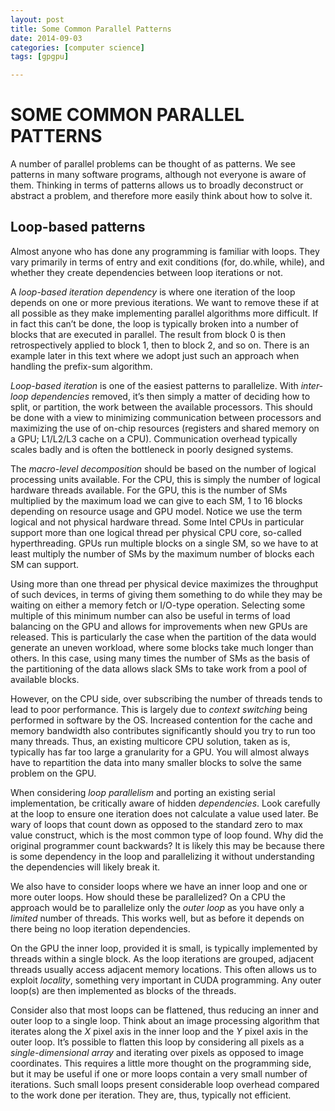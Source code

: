```yaml
---
layout: post
title: Some Common Parallel Patterns
date: 2014-09-03
categories: [computer science]
tags: [gpgpu]

---
```




SOME COMMON PARALLEL PATTERNS
===
A number of parallel problems can be thought of as patterns. We see patterns in many software programs, although not everyone is aware of them. Thinking in terms of patterns allows us to broadly deconstruct or abstract a problem, and therefore more easily think about how to solve it.## Loop-based patterns
Almost anyone who has done any programming is familiar with loops. They vary primarily in terms of entry and exit conditions (for, do.while, while), and whether they create dependencies between loop iterations or not.
A *loop-based iteration dependency* is where one iteration of the loop depends on one or more previous iterations. We want to remove these if at all possible as they make implementing parallel algorithms more difficult. If in fact this can’t be done, the loop is typically broken into a number of blocks that are executed in parallel. The result from block 0 is then retrospectively applied to block 1, then to block 2, and so on. There is an example later in this text where we adopt just such an approach when handling the prefix-sum algorithm.
*Loop-based iteration* is one of the easiest patterns to parallelize. With *inter-loop dependencies* removed, it’s then simply a matter of deciding how to split, or partition, the work between the available processors. This should be done with a view to minimizing communication between processors and maximizing the use of on-chip resources (registers and shared memory on a GPU; L1/L2/L3 cache on a CPU). Communication overhead typically scales badly and is often the bottleneck in poorly designed systems.The *macro-level decomposition* should be based on the number of logical processing units available. For the CPU, this is simply the number of logical hardware threads available. For the GPU, this is the number of SMs multiplied by the maximum load we can give to each SM, 1 to 16 blocks depending on resource usage and GPU model. Notice we use the term logical and not physical hardware thread. Some Intel CPUs in particular support more than one logical thread per physical CPU core, so-called hyperthreading. GPUs run multiple blocks on a single SM, so we have to at least multiply the number of SMs by the maximum number of blocks each SM can support.Using more than one thread per physical device maximizes the throughput of such devices, in terms of giving them something to do while they may be waiting on either a memory fetch or I/O-type operation. Selecting some multiple of this minimum number can also be useful in terms of load balancing on the GPU and allows for improvements when new GPUs are released. This is particularly the case when the partition of the data would generate an uneven workload, where some blocks take much longer than others. In this case, using many times the number of SMs as the basis of the partitioning of the data allows slack SMs to take work from a pool of available blocks.However, on the CPU side, over subscribing the number of threads tends to lead to poor performance. This is largely due to *context switching* being performed in software by the OS. Increased contention for the cache and memory bandwidth also contributes significantly should you try to run too many threads. Thus, an existing multicore CPU solution, taken as is, typically has far too large a granularity for a GPU. You will almost always have to repartition the data into many smaller blocks to solve the same problem on the GPU.When considering *loop parallelism* and porting an existing serial implementation, be critically aware of hidden *dependencies*. Look carefully at the loop to ensure one iteration does not calculate a value used later. Be wary of loops that count down as opposed to the standard zero to max value construct, which is the most common type of loop found. Why did the original programmer count backwards? It is likely this may be because there is some dependency in the loop and parallelizing it without understanding the dependencies will likely break it.We also have to consider loops where we have an inner loop and one or more outer loops. How should these be parallelized? On a CPU the approach would be to parallelize only the *outer loop* as you have only a *limited* number of threads. This works well, but as before it depends on there being no loop iteration dependencies.On the GPU the inner loop, provided it is small, is typically implemented by threads within a single block. As the loop iterations are grouped, adjacent threads usually access adjacent memory locations. This often allows us to exploit *locality*, something very important in CUDA programming. Any outer loop(s) are then implemented as blocks of the threads. Consider also that most loops can be flattened, thus reducing an inner and outer loop to a single loop. Think about an image processing algorithm that iterates along the *X* pixel axis in the inner loop and the *Y* pixel axis in the outer loop. It’s possible to flatten this loop by considering all pixels as a *single-dimensional array* and iterating over pixels as opposed to image coordinates. This requires a little more thought on the programming side, but it may be useful if one or more loops contain a very small number of iterations. Such small loops present considerable loop overhead compared to the work done per iteration. They are, thus, typically not efficient.
